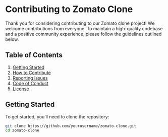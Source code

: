 # Contributing to Zomato Clone

Thank you for considering contributing to our Zomato clone project! We welcome contributions from everyone. To maintain a high-quality codebase and a positive community experience, please follow the guidelines outlined below.

## Table of Contents

1. [Getting Started](#getting-started)
2. [How to Contribute](#how-to-contribute)
3. [Reporting Issues](#reporting-issues)
4. [Code of Conduct](#code-of-conduct)
5. [License](#license)

## Getting Started

To get started, you’ll need to clone the repository:

```bash
git clone https://github.com/yourusername/zomato-clone.git
cd zomato-clone
